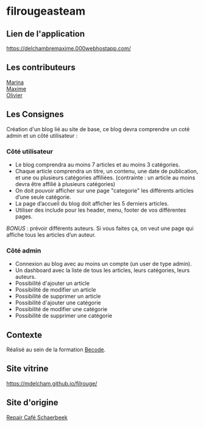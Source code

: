 # filrougeasteam

## Lien de l'application

https://delchambremaxime.000webhostapp.com/

## Les contributeurs 

[Marina](https://github.com/marinasvn)    
[Maxime](https://github.com/Mdelcham)   
[Olivier](https://github.com/oliviernchima)   


## Les Consignes

Création d'un blog lié au site de base, ce blog devra comprendre un coté admin et un côté utilisateur :  

### Côté utilisateur    
- Le blog comprendra au moins 7 articles et au moins 3 catégories.
- Chaque article comprendra un titre, un contenu, une date de publication, et une ou plusieurs catégories affiliées. (contrainte : un article au moins devra être affilié à plusieurs catégories)
- On doit pouvoir afficher sur une page "categorie" les différents articles d’une seule catégorie.
- La page d’accueil du blog doit afficher les 5 derniers articles.
- Utiliser des include pour les header, menu, footer de vos différentes pages.

*BONUS* : prévoir différents auteurs. Si vous faites ça, on veut une page qui affiche tous les articles d’un auteur.   

### Côté admin   
- Connexion au blog avec au moins un compte (un user de type admin).
- Un dashboard avec la liste de tous les articles, leurs catégories, leurs auteurs.
- Possibilité d'ajouter un article
- Possibilité de modifier un article
- Possibilité de supprimer un article
- Possibilité d'ajouter une catégorie
- Possibilité de modifier une catégorie
- Possibilité de supprimer une catégorie

## Contexte

Réalisé au sein de la formation [Becode](http://www.becode.org/).

## Site vitrine

https://mdelcham.github.io/filrouge/

## Site d'origine

[Repair Café Schaerbeek](https://sites.google.com/site/repaircafeschaerbeek/fr)

